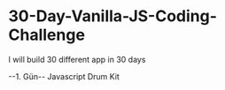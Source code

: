 # 30-Day-Vanilla-JS-Coding-Challenge
I will build 30 different app in 30 days

--1. Gün--
Javascript Drum Kit
